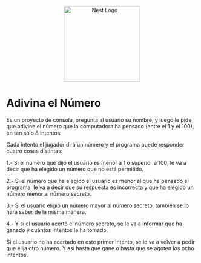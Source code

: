 <p align="center">
  <a href="https://www.python.org/" target="blank"><img src="https://www.pngmart.com/files/7/Python-PNG-Image.png" width="200" alt="Nest Logo" /></a>
</p>

# Adivina el Número

Es un proyecto de consola, pregunta al usuario su nombre, y luego le pide que adivine el número que la computadora ha pensado (entre el 1 y el 100), en tan sólo 8 intentos.

Cada intento el jugador dirá un número y el programa puede responder cuatro cosas distintas:

1.- Si el número que dijo el usuario es menor a 1 o superior a 100, le va a decir que ha elegido un número que no está permitido.

2.- Si el número que ha elegido el usuario es menor al que ha pensado el programa, le va a decir que su respuesta es incorrecta y que ha elegido un número menor al número secreto.

3.- Si el usuario eligió un número mayor al número secreto, también se lo hará saber de la misma manera.

4.- Y si el usuario acertó el número secreto, se le va a informar que ha ganado y cuántos intentos le ha tomado.


Si el usuario no ha acertado en este primer intento, se le va a volver a pedir que elija otro número. Y así hasta que gane o hasta que se agoten los ocho intentos.